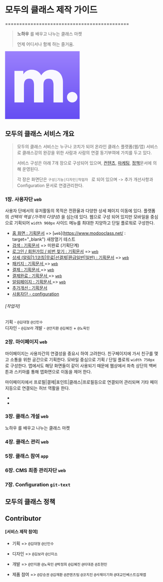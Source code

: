 # 모두의 클래스 제작 가이드

============================================



> **노하우** 를 배우고 나누는 클래스 마켓
>
> 언제 어디서나 함께 하는 즐거움. 



![width:5px;](assets/image/logo1024.png)

 

## 모두의 클래스 서비스 개요

>  모두의 클래스 서비스는 누구나 코치가 되어 온라인 클래스 플랫폼(웹/앱) 서비스로 클래스강의 완강을 위한 사람과 사람의 연결 동기부여에 가치를 두고 있다. 
>
>  서비스 구성은 아래 7개 장으로 구성되어 있으며, 
>  [컨텐츠](contents), [마케팅](marketing), [정책](policy)문서에 의해 운영된다. 
>
>  각 장은 화면단은 `구성|기능|디자인|작업자 `  로  되어 있으며
>  -> 추가 개선사항과  Configuration 문서로 연결관리한다. 



### 1장. 사용자단  `web`

사용자 단에서의 유저활동의 목적은 전환율과 다양한 상세 페이지 이동에 있다. 플랫폼의 *선택의 역설 (가격의 다양성)* 을 심는데 있다.  웹으로 구성 되어 있지만 모바일을 중심으로 기획되어 `width 960px` 사이드 메뉴를 최대한 지양하고 단일 플로워로 구성한다. 

- [홈 화면 : 기획문서](service/ch1_home)  => [`web`](https://www.modooclass.net/ : target="_blank") 새창열기 테스트
- [검색 : 기획문서](service/ch1_home/search) => 미완료 (기획단계)
- [로그인 / 회원가입 / 비번 찾기 : 기획문서](service/ch1_home/login)   =>   [`web`](https://www.modooclass.net/modoo/login)
- [상세 (알림|1:1코칭|무료|선결제|환급일반|일반) : 기획문서](service/ch1_home/detail)   =>  [`web`](https://www.modooclass.net/class/classDetail/483)
- [패키지 : 기획문서 ](service/ch1_home/package)   =>  [`web`](https://www.modooclass.net/class/pay/package/488)
- [결제 : 기획문서 ](service/ch1_home/pay)   =>  [`web`](https://www.modooclass.net/class/pay/payinfo/488/214)
- [결제완료 : 기획문서 ](service/ch1_home/pay/confirm)   =>   [`web`](https://www.modooclass.net/class/group/436)
- [알림페이지 : 기획문서 ](service/ch1_home/pay/alram)   =>  [`web`](https://www.modooclass.net/class/confirm/alarm/646/member/140019?token=eyJ0eXAiOiJKV1QiLCJhbGciOiJIUzI1NiJ9.eyJpc3MiOiJodHRwczpcL1wvYXBpLmVuZml0Lm5ldFwvYXBpXC92M1wvb3BlbmNhbGxcLzY0NiIsImlhdCI6MTU2MjcxNDczNSwiZXhwIjoxNTYzOTI0MzM1LCJuYmYiOjE1NjI3MTQ3MzUsImp0aSI6IlY4cUZlNVdUZVppbk9YYzYiLCJzdWIiOjE0MDAxOSwicHJ2IjoiOTYyYTE0ZDQ4YzQyOWUzYTZhYWIzNjEwYzAzNTJiZmJiNDVlZmM1OCJ9.42H7yjucquFfqHzDn5Xoo_Rf9qqEs16Oa50c3iO0T-g)
- [추가개선 : 기획문서 ](service/ch1_home/upgrade)
- [사용자단 - configuration ](service/ch7_configuration/home)

###### [작업자]

기획 - `@김대형` `@신민수`  
디자인 - `@김보라` 
개발 - `@안지환` `@김혜진`  + `@노육민`



### 2장. 마이페이지  `web` 

마이페이지는 사용자간의 연결성을 중요시 하여 고려한다. 친구페이지에 가서 친구를 맺고 소통을 위한 공간으로 기획한다.  모바일 중심으로 기획 / 단일 플로워  `width 750px` 로 구성한다. 앱에서도 해당 화면들이 같이 사용되기 때문에 웹상에서 좌측 상단의 백버튼과 스키마를 통해 앱화면으로 이동을 제어 한다.  

마이페이지에서 프로필|결제|포인트|클래스|프로필등으로 연결되어 관리되며 기타 페이지등으로 연결되는 허브 역활을 한다.  

- 

- 

  



### 3장. 클래스 개설  `web`

노하우 를 배우고 나누는 클래스 마켓



### 4장. 클래스 관리  `web`





### 5장. 클래스 참여  `app`





 ### 6장. CMS 최종 관리자단  `web`





### 7장. Configuration  `git-text`





## **모두의 클래스 정책**





##  Contributor 

#### [서비스 제작 참여]

- 기획 => `@김대형` `@신민수`

- 디자인 => `@김보라` `@신미소`

- 개발 => `@안지환` `@노육민` `@박정희` `@김혜진` `@이대준` `@조현민`

- 제품 참여 => `@강승권` `@김재환` `@콘텐츠팀` `@코치진` `@사제이기하` `@대교인베스트김재엽`

  